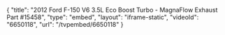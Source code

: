 {
    "title": "2012 Ford F-150 V6 3.5L Eco Boost Turbo - MagnaFlow Exhaust Part #15458",
    "type": "embed",
    "layout": "iframe-static",
    "videoId": "6650118",
    "url": "\/tvpembed\/6650118"
}